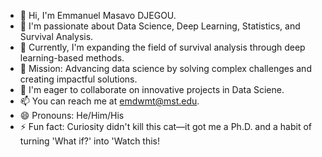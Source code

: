 - 👋 Hi, I'm Emmanuel Masavo DJEGOU.
- 👀 I'm passionate about Data Science, Deep Learning, Statistics, and Survival Analysis.
- 🌱 Currently, I'm expanding the field of survival analysis through deep learning-based methods.
- 💼 Mission: Advancing data science by solving complex challenges and creating impactful solutions.
- 💞️ I'm eager to collaborate on innovative projects in Data Sciene.
- 📫 You can reach me at emdwmt@mst.edu.
- 😄 Pronouns: He/Him/His
- ⚡ Fun fact: Curiosity didn't kill this cat—it got me a Ph.D. and a habit of turning 'What if?' into 'Watch this!

<!---
EmmanuelMasavoDjegou/EmmanuelMasavoDjegou is a ✨ special ✨ repository because its `README.md` (this file) appears on your GitHub profile.
You can click the Preview link to take a look at your changes.
--->
